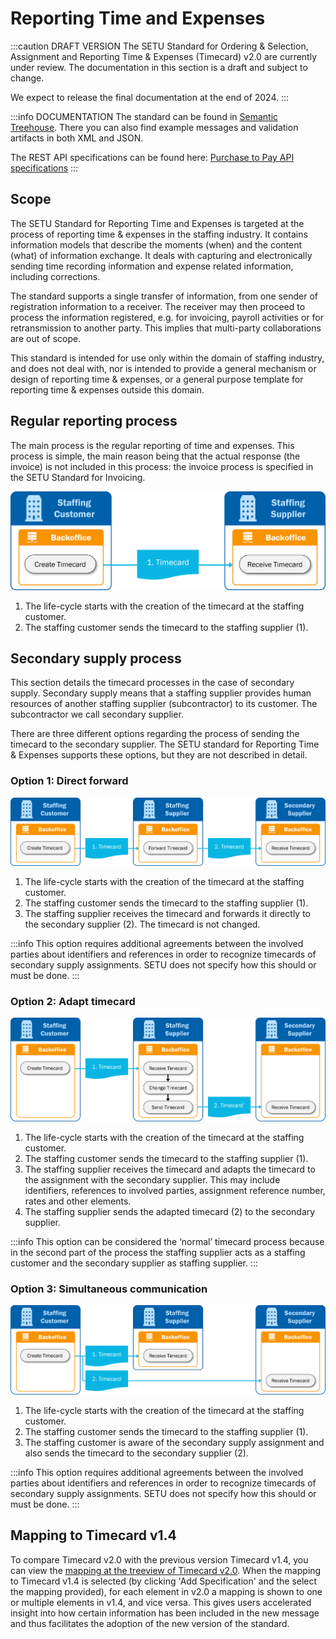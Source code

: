 # Reporting Time and Expenses

:::caution DRAFT VERSION
The SETU Standard for Ordering & Selection, Assignment and Reporting Time & Expenses (Timecard) v2.0 are currently under review. The documentation in this section is a draft and subject to change.

We expect to release the final documentation at the end of 2024.
:::

:::info DOCUMENTATION
The standard can be found in [Semantic Treehouse](https://setu.semantic-treehouse.nl/specifications). There you can also find example messages and validation artifacts in both XML and JSON.

The REST API specifications can be found here: [Purchase to Pay API specifications](/API%20Specification/purchase-to-pay/oas-purchase-to-pay)
:::

## Scope
The SETU Standard for Reporting Time and Expenses is targeted at the process of reporting time & expenses in the staffing industry. It contains information models that describe the moments (when) and the content (what) of information exchange. It deals with capturing and electronically sending time recording information and expense related information, including corrections.

The standard supports a single transfer of information, from one sender of registration information to a receiver. The receiver may then proceed to process the information registered, e.g. for invoicing, payroll activities or for retransmission to another party. This implies that multi-party collaborations are out of scope.

This standard is intended for use only within the domain of staffing industry, and does not deal with, nor is intended to provide a general mechanism or design of reporting time & expenses, or a general purpose template for reporting time & expenses outside this domain.

## Regular reporting process
The main process is the regular reporting of time and expenses. This process is simple, the main reason
being that the actual response (the invoice) is not included in this process: the invoice process is specified in
the SETU Standard for Invoicing.

![Visual representation of the regular time and expenses reporting process.](../../static/img/Timecard-process-1.png)

1. The life-cycle starts with the creation of the timecard at the staffing customer.
2. The staffing customer sends the timecard to the staffing supplier (1).

## Secondary supply process
This section details the timecard processes in the case of secondary supply. Secondary supply means that a staffing supplier provides human resources of another staffing supplier (subcontractor) to its customer. The subcontractor we call secondary supplier.

There are three different options regarding the process of sending the timecard to the secondary supplier. The SETU standard for Reporting Time & Expenses supports these options, but they are not described in detail.

### Option 1: Direct forward
![Visual representation of the direct forward secondary supply process.](../../static/img/Timecard-secondary-supplier-1.png)

1. The life-cycle starts with the creation of the timecard at the staffing customer.
2. The staffing customer sends the timecard to the staffing supplier (1).
3. The staffing supplier receives the timecard and forwards it directly to the secondary supplier (2). The timecard is not changed.

:::info
This option requires additional agreements between the involved parties about identifiers and references in order to recognize timecards of secondary supply assignments. SETU does not specify how this should or must be done.
:::

### Option 2: Adapt timecard
![Visual representation of the adapt timecard secondary supply process.](../../static/img/Timecard-secondary-supplier-2.png)

1. The life-cycle starts with the creation of the timecard at the staffing customer.
2. The staffing customer sends the timecard to the staffing supplier (1).
3. The staffing supplier receives the timecard and adapts the timecard to the assignment with the secondary supplier. This may include identifiers, references to involved parties, assignment reference number, rates and other elements.
4. The staffing supplier sends the adapted timecard (2) to the secondary supplier.

:::info
This option can be considered the ‘normal’ timecard process because in the second part of the process
the staffing supplier acts as a staffing customer and the secondary supplier as staffing supplier.
:::

### Option 3: Simultaneous communication
![Visual representation of the simultaneous communication secondary supply process.](../../static/img/Timecard-secondary-supplier-3.png)

1. The life-cycle starts with the creation of the timecard at the staffing customer.
2. The staffing customer sends the timecard to the staffing supplier (1).
3. The staffing customer is aware of the secondary supply assignment and also sends the timecard to the secondary supplier (2).

:::info
This option requires additional agreements between the involved parties about identifiers and references in order to recognize timecards of secondary supply assignments. SETU does not specify how this should or must be done.
:::

## Mapping to Timecard v1.4
To compare Timecard v2.0 with the previous version Timecard v1.4, you can view the [mapping at the treeview of Timecard v2.0](https://setu.semantic-treehouse.nl/message-model-tree/Message_39a2ff1b-43b3-40fc-930e-d85488bb57bb?panes=element_tree:Message_39a2ff1b-43b3-40fc-930e-d85488bb57bb:qvsi8y:primary,element_tree:Property_1478175108759638:u5oe3d). When the mapping to Timecard v1.4 is selected (by clicking 'Add Specification' and the select the mapping provided), for each element in v2.0 a mapping is shown to one or multiple elements in v1.4, and vice versa. This gives users accelerated insight into how certain information has been included in the new message and thus facilitates the adoption of the new version of the standard.